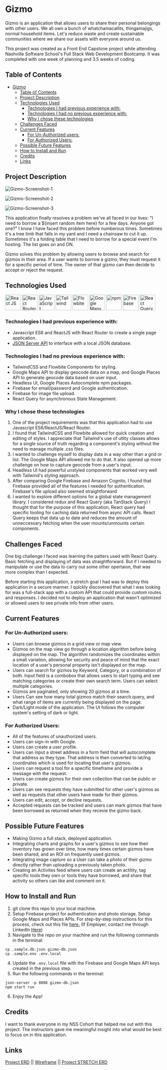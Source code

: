 # Gizmo

Gizmo is an application that allows users to share their personal belongings with other users. We all own a bunch of whatchamacallits, thingamajigs, normal household items. Let's reduce waste and create sustainable communities where we share our assets with everyone around us.

This project was created as a Front End Capstone project while attending Nashville Software School's Full Stack Web Development Bootcamp. It was completed with one week of planning and 3.5 weeks of coding.

## Table of Contents

- [Gizmo](#gizmo)
  - [Table of Contents](#table-of-contents)
  - [Project Description](#project-description)
  - [Technologies Used](#technologies-used)
    - [Technologies I had previous experience with:](#technologies-i-had-previous-experience-with)
    - [Technologies I had no previous experience with:](#technologies-i-had-no-previous-experience-with)
    - [Why I chose these technologies](#why-i-chose-these-technologies)
  - [Challenges Faced](#challenges-faced)
  - [Current Features](#current-features)
    - [For Un-Authorized users:](#for-un-authorized-users)
    - [For Authorized Users:](#for-authorized-users)
  - [Possible Future Features](#possible-future-features)
  - [How to Install and Run](#how-to-install-and-run)
  - [Credits](#credits)
  - [Links](#links)

## Project Description

![Gizmo-Screenshot-1](screenshots/Gizmo-Screenshot-1.png)

![Gizmo-Screenshot-2](screenshots/Gizmo-Screenshot-2.png)

![Gizmo-Screenshot-3](screenshots/Gizmo-Screenshot-3.png)

This application finally resolves a problem we've all faced in our lives: "I need to borrow a ${insert random item here} for a few days. Anyone got one?" I know I have faced this problem before numberous times. Sometimes it's a tree limb that falls in my yard and I need a chainsaw to cut it up. Sometimes it's a folding table that I need to borrow for a special event I'm hosting. The list goes on and ON.

Gizmo solves this problem by allowing users to browse and search for gizmos in their area. If a user wants to borrow a gizmo, they must request it for a specific period of time. The owner of that gizmo can then decide to accept or reject the request.

## Technologies Used

<a href="https://reactjs.org/" title="React JS"><img src="https://github.com/get-icon/geticon/raw/master/icons/react.svg" alt="React JS" width="50px" height="50px"></a>
<a href="https://reactrouter.com/en/main" title="React Router"><img src="https://reactrouter.com/_brand/react-router-mark-color.svg" alt="React Router" width="50px" height="50px"></a>
<a href="https://developer.mozilla.org/en-US/docs/Web/JavaScript" title="JavaScript"><img src="https://github.com/get-icon/geticon/raw/master/icons/javascript.svg" alt="JavaScript" width="50px" height="50px"></a>
<a href="https://tailwindcss.com/" title="Tailwind"><img src="https://github.com/get-icon/geticon/raw/master/icons/tailwindcss-icon.svg" alt="Tailwind" width="50px" height="50px"></a>
<a href="https://flowbite.com/" title="Flowbite"><img src="https://flowbite.com/images/logo.svg" alt="Flowbite" width="50px" height="50px"></a>
<a href="https://maps.google.com/" title="Google Maps"><img src="https://github.com/get-icon/geticon/blob/master/icons/google-maps.svg" alt="Google Maps" width="50px" height="50px"></a>
<a href="https://www.npmjs.com/" title="npm"><img src="https://github.com/get-icon/geticon/raw/master/icons/npm.svg" alt="npm" width="50px" height="50px"></a>
<a href="https://www.firebase.com/" title="Firebase"><img src="https://github.com/get-icon/geticon/raw/master/icons/firebase.svg" alt="Firebase" width="50px" height="50px"></a>
<a href="https://react-query-v3.tanstack.com/" title="React Query"><img src="https://react-query-v3.tanstack.com/_next/static/images/emblem-light-628080660fddb35787ff6c77e97ca43e.svg" alt="React Query" width="50px" height="50px"></a>

### Technologies I had previous experience with:

- Javascript ES6 and ReactJS with React Router to create a single page application.
- <a href="https://github.com/typicode/json-server" title="JSON Server">JSON Server API</a> to interface with a local JSON database.

### Technologies I had no previous experience with:

- TailwindCSS and Flowbite Components for styling.
- Google Maps API to display geocode data on a map, and Google Places API to generate geocode data based on user input.
- Headless UI, Google Places Autocomplete npm packages.
- Firebase for email/password and Google authentication.
- Firebase for image file upload.
- React Query for asynchronous State Management.

### Why I chose these technologies

1. One of the project requirements was that this application had to use Javascript ES6/ReactJS/React Router.
2. I found that TailwindCSS and Flowbite allowed for quick creation and editing of styles. I appreciate that Tailwind's use of utlity classes allows for a single source of truth regarding a component's styling without the need to manage multiple .css files.
3. I wanted to challenge myself to display data in a way other than a grid or list. The Google Maps API allowed me to do that. It also opened up more challenge on how to capture geocode from a user's input.
4. Headless UI had powerful unstyled components that worked very well with Tailwind's styling approach.
5. After comparing Google Firebase and Amazon Cognito, I found that Firebase provided all of the features I needed for authentication. Firebase's file upload also seemed straightforward
6. I wanted to explore different options for a global state management library. I considered redux and React Query (aka TanStack Query) I thought that for the purpose of this application, React query had specific tooling for caching data returned from async API calls. React Query keeps that data up to date and reduces the amount of unneccessary fetching when the user mounts/unmounts certain components.

## Challenges Faced

One big challenge I faced was learning the patters used with React Query. Basic fetching and displaying of data was straightforward. But if I needed to manipulate or use the data to carry out some other opertaion, that was more complex than I expected.

Before starting this application, a stretch goal I had was to deploy this application in a secure manner. I quickly discovered that what I was looking for was a full-stack app with a custom API that could provide custom routes and responses. I decided not to deploy an application that wasn't optimized or allowed users to see private info from other users.

## Current Features

### For Un-Authorized users:

- Users can browse gizmos in a grid view or map view.
- Gizmos on the map view go through a location algorithm before being displayed on the map. The algorithm randomizes the coordinates within a small variation, allowing for security and peace of mind that the exact location of a user's personal property isn't displayed on the map.
- Users can search for gizmos by Keyword, Category, or a combination of both. Input field is a combobox that allows users to start typing and see matching categories or create their own search term. Users can select multiple categories.
- Gizmos are paginated, only showing 20 gizmos at a time.
- Users Can see how many total gizmos match their search query, and what range of items are currently being displayed on the page.
- Dark/Light mode of the application. The UI follows the computer system's setting of dark or light.

### For Authorized Users:

- All of the features of unauthorized users.
- Users can sign-in with Google.
- Users can create a user profile.
- Users can input a street address in a form field that will autocomplete that address as they type. That address is then converted to lat/lng coordinates which is used for locating that user's gizmos.
- Users can request a tool for a specific timeframe and provide a message with the request.
- Users can create gizmos for their own collection that can be public or private.
- Users can see requests they have submitted for other user's gizmos as well as requests that other users have made for their gizmos.
- Users can edit, accept, or decline requests.
- Accepted requests can be tracked and users can mark gizmos that have been borrowed as returned when they recevie the gizmo back.

## Possible Future Features

- Making Gizmo a full stack, deployed application.
- Integrating charts and graphs for a user's gizmos to see how their inventory has grown over time, how many times certain gizmos have been shared, and an ROI on frequently used gizmos.
- Integrating image capture so a User can take a photo of their gizmo directly rather than uploading a previously taken photo.
- Creating an Activites feed where users can create an actitity, tag specific tools they own or tools they have borrowed, and share that activity so others can like and comment on it.

## How to Install and Run

1. git clone this repo to your local machine.
2. Setup Firebase project for authentication and photo storage. Setup Google Maps and Places APIs. For step-by-step instructions for this process, check out this file <a href="/firebaseInstructions.md">here.</a> (If Employer, contact me through LinkedIn <a href="https://www.linkedin.com/in/jeremy-white-dev/" target="_blank">Here</a>)
3. Navigate to the repo on your machine and run the following commands in the terminal:

```
cp .sample.db.json gizmo-db.json
cp .sample.env .env.local

```

4. Update the `.env.local` file with the Firebase and Google Maps API keys created in the previous step.
5. Run the following commands in the terminal:

```
json-server -p 8088 gizmo-db.json
npm start run
```

6. Enjoy the App!

## Credits

I want to thank everyone in my NSS Cohort that helped me out with this project. The instructors gave me meaningful insight into what would be best to focus on in this application.

## Links

<a href="https://dbdiagram.io/d/637446b2c9abfc611172f52f" target="_blank">Project ERD</a> || <a href="https://dbdiagram.io/d/63bc1f9e6afaa541e5d14424" target="_blank">Wireframe</a> || <a href="https://dbdiagram.io/d/637446b2c9abfc611172f52f" target="_blank">Project STRETCH ERD</a>
